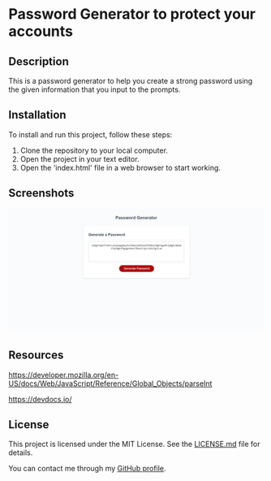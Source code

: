 # Password Generator to protect your accounts

## Description
This is a password generator to help you create a strong password using the given information that you input to the prompts. 


## Installation

To install and run this project, follow these steps:

1. Clone the repository to your local computer.
2. Open the project in your text editor.
3. Open the 'index.html' file in a web browser to start working.

## Screenshots 

![My Screenshot](./Assets/pictures/screencapture-127-0-0-1-5500-index-html-2023-09-05-12_11_50.png)

## Resources  
https://developer.mozilla.org/en-US/docs/Web/JavaScript/Reference/Global_Objects/parseInt

https://devdocs.io/

## License

This project is licensed under the MIT License. See the [LICENSE.md](LICENSE.md) file for details.

You can contact me through my [GitHub profile](https://github.com/Deazymat/Portfolio).
